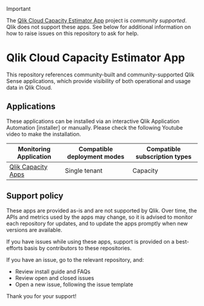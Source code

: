 > [!IMPORTANT]
> The [Qlik Cloud Capacity Estimator App](https://github.com/tensor365/qlik-capacity-monitoring-app) project is _community supported_.
> Qlik does not support these apps. See below for additional information
> on how to raise issues on this repository to ask for help.

# Qlik Cloud Capacity Estimator App

This repository references community-built and community-supported Qlik Sense
applications, which provide visibility of both operational and usage data in Qlik Cloud.

## Applications

These applications can be installed via an interactive Qlik Application Automation [installer] or manually. Please check the following Youtube video to make the installation.

| Monitoring Application                                                        | Compatible deployment modes | Compatible subscription types |
| ----------------------------------------------------------------------------- | --------------------------- | ----------------------------- |
| [Qlik Capacity Apps](https://github.com/qlik-oss/qlik-cloud-access-evaluator) | Single tenant               | Capacity                      |


## Support policy

These apps are provided as-is and are not supported by Qlik. Over time, the APIs and
metrics used by the apps may change, so it is advised to monitor each repository
for updates, and to update the apps promptly when new versions are available.

If you have issues while using these apps, support is provided on a best-efforts
basis by contributors to these repositories.

If you have an issue, go to the relevant repository, and:

- Review install guide and FAQs
- Review open and closed issues
- Open a new issue, following the issue template

Thank you for your support!
